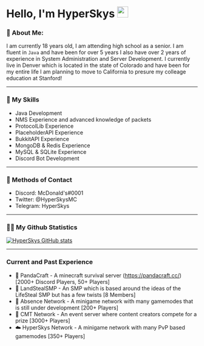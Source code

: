 # Hello, I'm HyperSkys <img src=https://raw.githubusercontent.com/TheDudeThatCode/TheDudeThatCode/master/Assets/Hi.gif width="29px">
### 🧑 About Me:

I am currently 18 years old, I am attending high school as a senior. I am fluent in `Java` and have been for over 5 years I also have over 2 years of experience in System Administration and Server Development. I currently live in Denver which is located in the state of Colorado and have been for my entire life I am planning to move to California to presure my colleage education at Stanford!

---
### 🤹 My Skills
- Java Development
- NMS Experience and advanced knowledge of packets
- ProtocolLib Experience
- PlaceholderAPI Experience
- BukkitAPI Experience
- MongoDB & Redis Experience
- MySQL & SQLite Experience
- Discord Bot Development
---
### 📨 Methods of Contact
- Discord: McDonald's#0001
- Twitter: @HyperSkysMC
- Telegram: HyperSkys
---
### 🤷‍♂️ My Github Statistics
[![HyperSkys GitHub stats](https://github-readme-stats.vercel.app/api?username=hyperskys&count_private=true&show_icons=true&theme=dark)](https://github.com/anuraghazra/github-readme-stats)

---
### Current and Past Experience
- 🐼 PandaCraft - A minecraft survival server (https://pandacraft.cc/) [2000+ Discord Players, 50+ Players]
- 🛬 LandStealSMP - An SMP which is based around the ideas of the LifeSteal SMP but has a few twists [8 Members]
- 🧽 Absence Network - A minigame network with many gamemodes that is still under development [200+ Players]
- 🎉 CMT Network - An event server where content creators compete for a prize [3000+ Players]
- ☁️ HyperSkys Network - A minigame network with many PvP based gamemodes [350+ Players]
